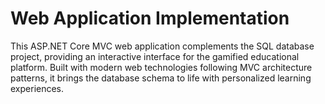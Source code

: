 # Web Application Implementation

This ASP.NET Core MVC web application complements the SQL database project, providing an interactive interface for the gamified educational platform. Built with modern web technologies following MVC architecture patterns, it brings the database schema to life with personalized learning experiences.
